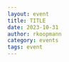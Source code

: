 ```yaml
---
layout: event
title: TITLE
date: 2023-10-31
author: rkoopmann
category: events
tags: event
---
```


